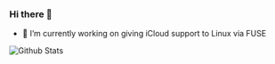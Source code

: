 ### Hi there 👋

- 🔭 I’m currently working on giving iCloud support to Linux via FUSE

![Github Stats](https://github-readme-stats.vercel.app/api?username=dnmellen&show_icons=true&theme=dark)
